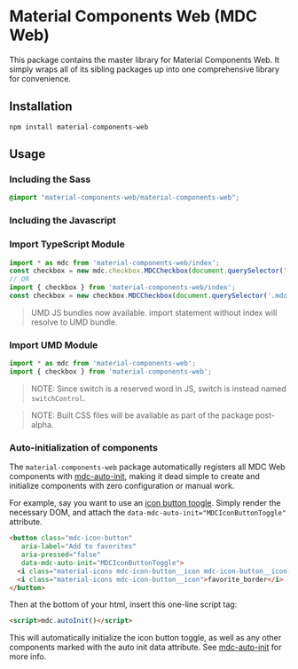 # Material Components Web (MDC Web)

This package contains the master library for Material Components Web. It simply wraps all of its
sibling packages up into one comprehensive library for convenience.

## Installation

```
npm install material-components-web
```

## Usage

### Including the Sass

```scss
@import "material-components-web/material-components-web";
```

### Including the Javascript
 
### Import TypeScript Module

```ts
import * as mdc from 'material-components-web/index';
const checkbox = new mdc.checkbox.MDCCheckbox(document.querySelector('.mdc-checkbox'));
// OR
import { checkbox } from 'material-components-web/index';
const checkbox = new checkbox.MDCCheckbox(document.querySelector('.mdc-checkbox'));
```

> UMD JS bundles now available. import statement without index will resolve to UMD bundle.

### Import UMD Module

```js
import * as mdc from 'material-components-web';
import { checkbox } from 'material-components-web';
```

> NOTE: Since switch is a reserved word in JS, switch is instead named `switchControl`. 

> NOTE: Built CSS files will be available as part of the package post-alpha.




### Auto-initialization of components

The `material-components-web` package automatically registers all MDC Web components with
[mdc-auto-init](../mdc-auto-init), making it dead simple to create and initialize components
with zero configuration or manual work.

For example, say you want to use an [icon button toogle](../mdc-icon-button). Simply render the necessary
DOM, and attach the `data-mdc-auto-init="MDCIconButtonToggle"` attribute.

```html
<button class="mdc-icon-button" 
   aria-label="Add to favorites"
   aria-pressed="false"
   data-mdc-auto-init="MDCIconButtonToggle">
  <i class="material-icons mdc-icon-button__icon mdc-icon-button__icon--on">favorite</i>
  <i class="material-icons mdc-icon-button__icon">favorite_border</i>
</button>
```

Then at the bottom of your html, insert this one-line script tag:

```html
<script>mdc.autoInit()</script>
```

This will automatically initialize the icon button toggle, as well as any other components marked with the
auto init data attribute. See [mdc-auto-init](../mdc-auto-init) for more info.

